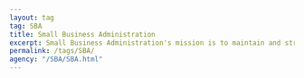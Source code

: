 ```yaml
---
layout: tag
tag: SBA
title: Small Business Administration
excerpt: Small Business Administration's mission is to maintain and strengthen the nation’s economy by enabling the establishment and vitality of small businesses and by assisting in the economic recovery of communities after disasters.
permalink: /tags/SBA/
agency: "/SBA/SBA.html"
---
```

